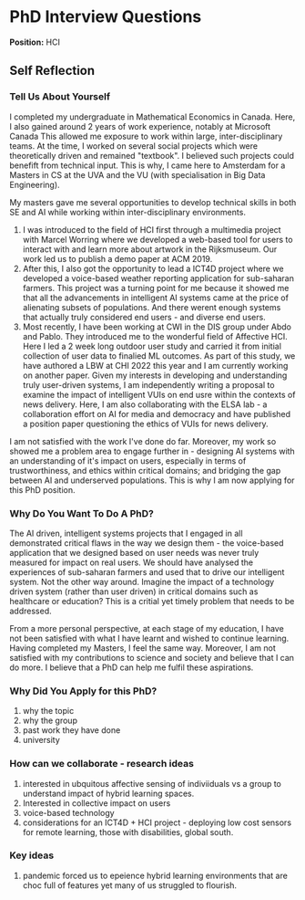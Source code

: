 # PhD Interview Questions

**Position:** HCI

## Self Reflection

### Tell Us About Yourself

I completed my undergraduate in Mathematical Economics in Canada. Here, I also
gained around 2 years of work experience, notably at Microsoft Canada
This allowed me exposure to work within large, inter-disciplinary teams.
At the time, I worked on several social projects which were theoretically
driven and remained "textbook". I believed such projects could benefift from
 technical input. This is why, I came here to Amsterdam for a
Masters in CS at the UVA and the VU (with specialisation in Big Data
Engineering). 

My masters gave me several opportunities to develop technical skills in both SE
and AI while working within inter-disciplinary environments. 

1. I was introduced to the field of HCI first through a multimedia project with
   Marcel Worring where we developed a web-based tool for users to interact
   with and learn more about artwork in the Rijksmuseum. Our work led us to
   publish a demo paper at ACM 2019. 
2. After this, I also got the opportunity to lead a ICT4D project where we
   developed a voice-based weather reporting application for sub-saharan
   farmers. This project was a turning point for me because it showed me that
   all the advancements in intelligent AI systems came at the price of
   alienating subsets of populations. And there werent enough systems that
   actually truly considered end users - and diverse end users.
3. Most recently, I have been working at CWI in the DIS group under Abdo and
   Pablo. They introduced me to the wonderful field of Affective HCI. Here I
   led a 2 week long outdoor user study and carried it from initial collection
   of user data to finalied ML outcomes. As part of this study, we have
   authored a LBW at CHI 2022 this year and I am currently working on another
   paper. Given my interests in developing and understanding truly user-driven
   systems, I am independently writing a proposal to examine the impact of
   intelligent VUIs on end usre within the contexts of news delivery.
   Here, I am also collaborating with the ELSA lab - a collaboration effort on
   AI for media and democracy and have published a position paper questioning
   the ethics of VUIs for news delivery.

I am not satisfied with the work I've done do far. Moreover, my work so  showed
me a problem area to engage further in -
designing AI systems with an understanding of it's impact on users, especially
in terms of trustworthiness, and ethics within critical domains; and bridging
the gap between AI and underserved populations.  This is why I am now applying
for this PhD position. 


### Why Do You Want To Do A PhD?
The AI driven, intelligent systems projects that I engaged in all demonstrated
critical flaws in the way we design them - the voice-based application that we
designed based on user needs was never truly measured for impact on real users.
We should have analysed the experiences of sub-saharan farmers and used that to
drive our intelligent system. Not the other way around. Imagine the impact of a
technology driven system (rather than user driven) in critical domains such as
healthcare or education? This is a critial yet timely problem that needs to be
addressed. 

From a more personal perspective, at each stage of my education, I have not
been satisfied with what I have learnt and wished to continue learning. Having
completed my Masters, I feel the same way. Moreover, I am not satisfied with
my contributions to science and society and believe that I can do more. I
believe that a PhD can help me fulfil these aspirations. 


### Why Did You Apply for this PhD?
1. why the topic
2. why the group
3. past work they have done
4. university


### How can we collaborate - research ideas
1. interested in ubquitous affective sensing of indiviiduals vs a group to
   understand impact of hybrid learning spaces. 
2. Interested in collective impact on users
3. voice-based technology
4. considerations for an ICT4D + HCI project - deploying low cost sensors for
   remote learning, those with disabilities, global south. 

### Key ideas
1. pandemic forced us to epeience hybrid learning environments that are choc
   full of features yet many of us struggled to flourish. 


<!--I belive that this position will allow me to research within the realms of-->
<!--trustrworthy AI goals that I hive in mind. With experience I have come to-->
<!--lay a few groundrules when working with AI projects. One of the main thinsg I-->
<!--believe in is the fact that AI  must not replace humans, rather assist or-->
<!--enhance decision making. And that humans must be at the center of a-->
<!--decision making loop. This position involves researching methodologies to-->
<!--incorporate such ideas that are a part of the EU guidelines and I belive it-->
<!--aligns with what I believe in. -->

<!--Moreoever, this position is in collaboration with the fintech companies (ING).-->
<!--I belive that this is the right approach as a problem such as this cannot be-->
<!--solved in isolation. The finance sector is critical as it affects both people-->
<!--at the micro level and governments and global interactions at the macro level.-->
<!--EU has already developed a generalised framework for trustworthy AI which is-->
<!--one side of the picture. Applying to real wold scenarios and problems is a-->
<!--whole new challenge. This PhD position requires developing and adapting these-->
<!--guidelines for the FinTEch sector and I find that if I can even contribute a-->
<!--bit to improving AI dependancy here, I would make a significant impact. -->

<!--The group AiForFintech itself caught my attention. I noticed that the three-->
<!--principles of the AFR group - human centred, data driven and software-->
<!--defined research is again what I believe in. The other tracks in the group are-->
<!--all researching themes that we may be able to learn from when implementing the-->
<!--pronciples of trustworthy AI. For eaxmple, advances in standardising CI/CD may-->
<!--allow for greater accountability than in turn trickles down into our realm of-->
<!--trustworthy AI. So overall, I believe that the group is laid out in a manner-->
<!--that will enrich everyone's researh. -->

<!--Finally, I was also very inspired by the resarch you have recently conducted-->
<!--into the reliability of music recommender systems in terms of how they predict-->
<!--due to complexity of music descriptors and how they actually translate to what-->
<!--humans periece from music. So I believe that I have a lot of learn from you in-->
<!--terms of an exchange of ideas!-->

<!--### Why TU Delft-->

<!--Aside from the fact that TUDelf is a top university, I've always been impressed-->
<!--by the active research in technology that takes place at this university. For-->
<!--example, often when working on projects, I've always found a software package-->
<!--or tool from TUDelft that has assisted me along the way. So to me, TUD is a-->
<!--place of constant and cutting edge research. I also like the fact the the-->
<!--unversity often collaborates with industry as it gives one a chance to assess-->
<!--the impact of their work in the real world. This appeals to me as I feel I may-->
<!--get a chance to share my research to actually help and not just be a repo on-->
<!--Github. -->

<!--### What Do You Wish to Do After Your PhD?-->
<!--I am interested in continuing as an independent researcher and entrepreneur. I-->
<!--wish to:-->

<!--1. Serve as an advisor in AI-based projects in developing countries that do not-->
   <!--have a framework like the EU one, to encourage them to think of the-->
   <!--significance of this problem and make it a part of their workflow from the-->
   <!--get go.-->
<!--2. I wish to work within the medical domain to assist in 3D bone fracture-->
   <!--analysis. Medical domain is again a critical domain that cannot simply trust-->
   <!--AI. I wish to chnage this relationship by providing my epertise gere. -->


<!--### Why would I be a good fit?-->
<!--### What makes you a good candidate?-->

<!--1. Experience in AI: I have experienec in implementig a large array of-->
   <!--algorithms across various domains. So I have experience in the metholodogy-->
   <!--and procedures. Moreover, I also have an understanding of the pitfalls or-->
   <!--weaknesses in the AI pipelines. These sort of experiences will allow me to-->
   <!--be comfortable in builing, handling existing AI solutions.-->
<!--2. Background in mathematical economics: I can easily dove into the theory or-->
   <!--mathematics behind the algorithms to try and understand why it may be-->
   <!--behaving a certain way. My economics background allows me to assess the-->
   <!--concepts stated in the EU guidelines. Thus by understanding the guidelines-->
   <!--better, including it's challenges or weaknesses, I can better implememt them-->
   <!--in the ML systems. Or I can bring about awareness around shortcomings.-->
<!--3. Human-focused design: My experience in designing end-user focused tools will-->
   <!--aloow me to focus on end user needs and thus design better tools.-->
<!--4. Technical Skills: I have expereience in Python and its deep learning-->
   <!--frameworks. I also have experiene managing big-data systems and I belive-->
   <!--that as it is the fintech system, big data may be involved. -->
<!--5. Written Reports-->
<!--6. Technical to non technical communication-->
<!--7. Entrepreneural apprach-->


<!--### What Challenges Do You Expect to Encounter?-->

<!--1. No way to realise what the ground truth should be to compare results-->
   <!--against.  Here we need to look outside of computer science.-->
<!--2. How to truly establish what it means to be robust, what it means to maintain-->
   <!--equality, fairness etc are hard to quantify and measure for success.-->
<!--3. Data size and sensitivity of data means we need tools to be big-data. Also,-->
   <!--dealing with sensitive information could be challengineg. Can we actually-->
   <!--work with user data? Do we work closely with RCL (Risk, Compliance and-->
   <!--Legistature teams)-->
<!--4. What sort of metrics can we use to measure success? For example, in terms of-->
   <!--predicting user investment products, we cant simply monitor their web/app-->
   <!--usage as much of the relevant behaviour is conducted offline. -->
<!--5. End users will be a large heterogenous group of people. -->
<!--6. Lot at stake since banks need to be considered reliable. Any error may lead-->
   <!--to significant loss of trust in the bank.-->


<!--### Strengths and Weaknesses-->

<!--Strengths: I have a unique background in Social Science, Mathematics and-->
<!--Computer Science. This allows me to look beyond projects as simply software-->
<!--development, but more multidimensional. This has also worked in my favour as I-->
<!--saw with say the OmniArt pariject. Here, we got to publlish our paper as I-->
<!--tapped further into the social aspects of the topic. Again for the ICT4D-->
<!--project, we refused to put out an AI-based voice system simply because we-->
<!--addressed the project from a social perspective and found it completely-->
<!--unsuitable. -->


<!--Weaknesses:-->

<!--I find that I tend to go down rabbit holes that may take time away from the big-->
<!--pictire research. Especially when it comes to researching new disciplines or-->
<!--settup my a working environment in new systems.  For example, during my thesis-->
<!--I got caught in the loop of tweaking parametes, or even when setting up systems-->
<!--on foreign machines, I have faced bugs that I have relentlessly resolved that-->
<!--were perhaps not necessary. I manage this research rabbit hole by maintaining a-->
<!--written log of what I have done. This gives me concrete information on how much-->
<!--time I have spent. I beive that as I continue to conduct further research, I-->
<!--will be better at this.-->

<!--### Time You Experienced a Setback?-->

<!--Yes actually this occured with my thesis. I was very excited to implement a-->
<!--state-of-the-art 3D PointCloud architecture. However, since my signals were-->
<!--very low amidst a significant amount of background noise, I was unable to-->
<!--achive good classification scores. I followed all the guidelines in the AI book-->
<!--to tweak the model in various ways but to no success. This went on for about a-->
<!--month. However, I decided to take a complete step back. I realised that I could-->
<!--try to present the data in a completely different manner to highlight the-->
<!--signals better. This approach worked and all of a sudden, my model performed-->
<!--extremely well as I had expected it would. So it was a few months of uphill-->
<!--battle. The lesson learnt here for me was not to fall into a rut of tweaking-->
<!--and testing. Sometimes one needs to just step back and look at the starting-->
<!--point even though it may seem scary. -->


<!--### Questions for Interviewee -->
<!--1. Can you tell me a bit more on what the role will involve? -->
<!--2. What is the nature of the data we wold work with? Is it simulated or real-->
   <!--client data? If real client data, how are we proposing to work with this?-->
<!--3. What is the state of research in terms of the EU guidelines? For example,-->
   <!--transparency eg explanability is one of the guidelines. Do we know to what-->
   <!--extent we need to enure this? Maybe more risk averse in terms of explability-->
   <!--as it may impact consumers-->
<!--4. What does the group aim to achieve in the short term?-->
<!--5. Will there be opportunities to collaborate outside the group?-->
<!--7. What are the requirements to obtain a PhD? How many papers etc?-->
<!--8. What is the workflow within the group? Weekly meetings etc?-->


<!--# Randoms-->

